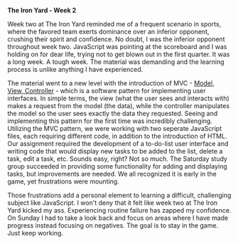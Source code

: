 **The Iron Yard - Week 2**

Week two at The Iron Yard reminded me of a frequent scenario in sports, where the favored team exerts dominance over an inferior opponent, crushing their spirit and confidence. No doubt, I was the inferior opponent throughout week two. JavaScript was pointing at the scoreboard and I was holding on for dear life, trying not to get blown out in the first quarter. It was a long week. A tough week. The material was demanding and the learning process is unlike anything I have experienced. 

The material went to a new level with the introduction of MVC - [Model, View, Controller](http://en.wikipedia.org/wiki/Model%E2%80%93view%E2%80%93controller) - which is a software pattern for implementing user interfaces. In simple terms, the view (what the user sees and interacts with) makes a request from the model (the data), while the controller manipulates the model so the user sees exactly the data they requested. Seeing and implementing this pattern for the first time was incredibly challenging. Utilizing the MVC pattern, we were working with two seperate JavaScript files, each requiring different code, in addition to the introduction of HTML. Our assignment required the development of a to-do-list user interface and writing code that would display new tasks to be added to the list, delete a task, edit a task, etc. Sounds easy, right? Not so much. The Saturday study group succeeded in providing some functionality for adding and displaying tasks, but improvements are needed. We all recognized it is early in the game, yet frustrations were mounting.

Those frustrations add a personal element to learning a difficult, challenging subject like JavaScript. I won't deny that it felt like week two at The Iron Yard kicked my ass. Experiencing routine failure has zapped my confidence. On Sunday I had to take a look back and focus on areas where I have made progress instead focusing on negatives. The goal is to stay in the game. Just keep working. 
